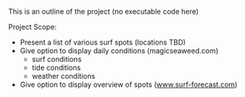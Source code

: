 This is an outline of the project (no executable code here)

Project Scope:
- Present a list of various surf spots (locations TBD)
- Give option to display daily conditions (magicseaweed.com)
    - surf conditions
    - tide conditions
    - weather conditions
- Give option to display overview of spots (www.surf-forecast.com)
